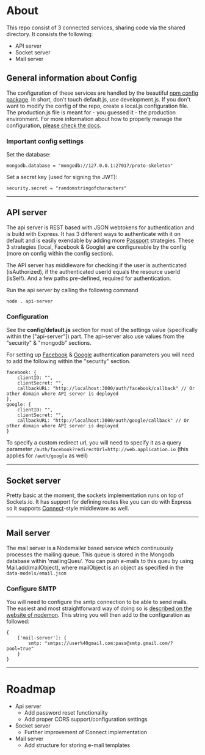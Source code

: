 # About

This repo consist of 3 connected services, sharing code via the shared directory. It consists the following:

- API server
- Socket server
- Mail server

## General information about Config
The configuration of these services are handled by the beautiful [npm config package](https://www.npmjs.com/package/config). In short, don't touch default.js, use development.js. If you don't want to modify the config of the repo, create a local.js configuration file. The production.js file is meant for - you guessed it - the production environment. For more information about how to properly manage the configuration, [please check the docs](https://www.npmjs.com/package/config).

### Important config settings
Set the database:

`mongodb.database = "mongodb://127.0.0.1:27017/proto-skeleton"
`


Set a secret key (used for signing the JWT):

`security.secret = "randomstringofcharacters"`


---------------------

## API server

The api server is REST based with JSON webtokens for authentication and is build with Express. It has 3 different ways to authenticate with it on default and is easily exendable by adding more [Passport](http://passportjs.org/docs) strategies. These 3 strategies (local, Facebook & Google) are configureable by the config (more on config within the config section).

The API server has middleware for checking if the user is authenticated (isAuthorized), if the authenticated userId equals the resource userId (isSelf). And a few paths pre-defined, required for authentication.

Run the api server by calling the following command
```
node . api-server
```

### Configuration

See the **config/default.js** section for most of the settings value (specifically within the ["api-server"]) part. The api-server also use values from the "security" & "mongodb" sections.

For setting up [Facebook](https://developers.facebook.com/docs/apps/register#developer-account) & [Google](https://console.developers.google.com/apis/credentials/oauthclient) authentication parameters you will need to add the following within the "security" section.

```
facebook: {
    clientID: "",
    clientSecret: "",
    callbackURL: "http://localhost:3000/auth/facebook/callback" // Or other domain where API server is deployed
},
google: {
    clientID: "",
    clientSecret: "",
    callbackURL: "http://localhost:3000/auth/google/callback" // Or other domain where API server is deployed
}
```
To specify a custom redirect url, you will need to specify it as a query parameter `/auth/facebook?redirectUrl=http://web.application.io` (this applies for `/auth/google` as well)

------------------
## Socket server

Pretty basic at the moment, the sockets implementation runs on top of Sockets.io. It has support for defining routes like you can do with Express so it supports [Connect](https://github.com/senchalabs/connect#readme)-style middleware as well.

------------------
## Mail server

The mail server is a Nodemailer based service which continuously processes the mailing queue. This queue is stored in the Mongodb database within 'mailingQueu'. You can push e-mails to this queu by using Mail.add(mailObject), where mailObject is an object as specified in the `data-models/email.json`

### Configure SMTP

You will need to configure the smtp connection to be able to send mails. The easiest and most straightforward way of doing so is [described on the website of nodemon](https://nodemailer.com/smtp/).
This string you will then add to the configuration as followed:

```
{
    ['mail-server']: {
        smtp: "smtps://user%40gmail.com:pass@smtp.gmail.com/?pool=true"
    }
}
```

------------------


# Roadmap
- Api server
    - Add password reset functionality
    - Add proper CORS support/configuration settings
- Socket server
    - Further improvement of Connect implementation
- Mail server
    - Add structure for storing e-mail templates
